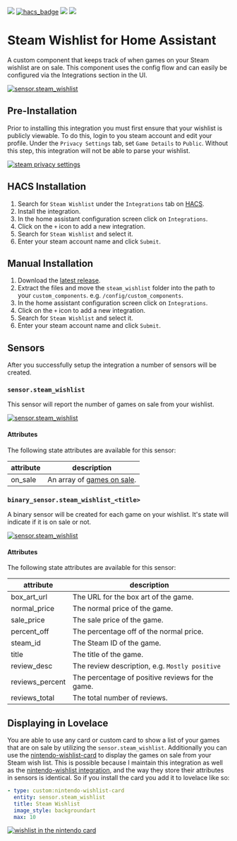 [![](https://img.shields.io/github/release/boralyl/steam-wishlist/all.svg?style=for-the-badge)](https://github.com/boralyl/steam-wishlist/releases)
[![hacs_badge](https://img.shields.io/badge/HACS-Default-orange.svg?style=for-the-badge)](https://github.com/hacs/integration)
[![](https://img.shields.io/github/license/boralyl/steam-wishlist?style=for-the-badge)](LICENSE)
[![](https://img.shields.io/github/workflow/status/boralyl/steam-wishlist/Python%20package?style=for-the-badge)](https://github.com/boralyl/steam-wishlist/actions)

# Steam Wishlist for Home Assistant

A custom component that keeps track of when games on your Steam wishlist are on
sale. This component uses the config flow and can easily be configured via the
Integrations section in the UI.

[![sensor.steam_wishlist](https://github.com/boralyl/steam-wishlist/raw/master/assets/setup.png)](https://github.com/boralyl/steam-wishlist/raw/master/assets/setup.png)

## Pre-Installation

Prior to installing this integration you must first ensure that your wishlist is publicly
viewable. To do this, login to you steam account and edit your profile. Under the
`Privacy Settings` tab, set `Game Details` to `Public`. Without this step, this integration
will not be able to parse your wishlist.

[![steam privacy settings](https://github.com/boralyl/steam-wishlist/raw/master/assets/steam-profile.png)](https://github.com/boralyl/steam-wishlist/raw/master/assets/steam-profile.png)

## HACS Installation

1. Search for `Steam Wishlist` under the `Integrations` tab on [HACS](https://hacs.xyz/).
2. Install the integration.
3. In the home assistant configuration screen click on `Integrations`.
4. Click on the `+` icon to add a new integration.
5. Search for `Steam Wishlist` and select it.
6. Enter your steam account name and click `Submit`.

## Manual Installation

1. Download the [latest release](https://github.com/boralyl/steam-wishlist/releases).
2. Extract the files and move the `steam_wishlist` folder into the path to your
   `custom_components`. e.g. `/config/custom_components`.
3. In the home assistant configuration screen click on `Integrations`.
4. Click on the `+` icon to add a new integration.
5. Search for `Steam Wishlist` and select it.
6. Enter your steam account name and click `Submit`.

## Sensors

After you successfully setup the integration a number of sensors will be created.

### `sensor.steam_wishlist`

This sensor will report the number of games on sale from your wishlist.

[![sensor.steam_wishlist](https://github.com/boralyl/steam-wishlist/raw/master/assets/sensor.steam_wishlist.png)](https://github.com/boralyl/steam-wishlist/raw/master/assets/sensor.steam_wishlist.png)

#### Attributes

The following state attributes are available for this sensor:

| attribute | description                                 |
| --------- | ------------------------------------------- |
| on_sale   | An array of [games on sale](#attributes-1). |

### `binary_sensor.steam_wishlist_<title>`

A binary sensor will be created for each game on your wishlist. It's state will
indicate if it is on sale or not.

[![sensor.steam_wishlist](https://github.com/boralyl/steam-wishlist/raw/master/assets/binary_sensor.steam_wishlist_terraria.png)](https://github.com/boralyl/steam-wishlist/raw/master/assets/binary_sensor.steam_wishlist_terraria.png)

#### Attributes

The following state attributes are available for this sensor:

| attribute       | description                                      |
| --------------- | ------------------------------------------------ |
| box_art_url     | The URL for the box art of the game.             |
| normal_price    | The normal price of the game.                    |
| sale_price      | The sale price of the game.                      |
| percent_off     | The percentage off of the normal price.          |
| steam_id        | The Steam ID of the game.                        |
| title           | The title of the game.                           |
| review_desc     | The review description, e.g. `Mostly positive`   |
| reviews_percent | The percentage of positive reviews for the game. |
| reviews_total   | The total number of reviews.                     |

## Displaying in Lovelace

You are able to use any card or custom card to show a list of your games that are
on sale by utilizing the `sensor.steam_wishlist`. Additionally you can use the
[nintendo-wishlist-card](https://github.com/custom-cards/nintendo-wishlist-card)
to display the games on sale from your Steam wish list. This is possible because
I maintain this integration as well as the [nintendo-wishlist integration](https://github.com/custom-components/sensor.nintendo_wishlist), and the way they store their attributes
in sensors is identical. So if you install the card you add it to lovelace like so:

```yaml
- type: custom:nintendo-wishlist-card
  entity: sensor.steam_wishlist
  title: Steam Wishlist
  image_style: backgroundart
  max: 10
```

[![wishlist in the nintendo card](https://github.com/boralyl/steam-wishlist/raw/master/assets/custom-card.png)](https://github.com/boralyl/steam-wishlist/raw/master/assets/custom-card.png)

